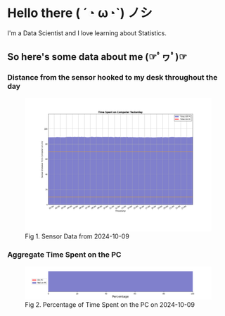 
# Hello there ( ´◔ ω◔`) ノシ

I'm a Data Scientist and I love learning about Statistics.

## So here's some data about me (☞ﾟヮﾟ)☞


### Distance from the sensor hooked to my desk throughout the day
<figure>
  <picture>
    <source media="(prefers-color-scheme: dark)" srcset="Pi/readme/graphs/lineplot/dark-plot-2024-10-09.png">
    <source media="(prefers-color-scheme: light)" srcset="Pi/readme/graphs/lineplot/light-plot-2024-10-09.png">
    <img alt="Shows a black logo in light color mode and a white one in dark color mode." src="Pi/readme/graphs/lineplot/light-plot-2024-10-09.png">
  </picture>
  <figcaption>Fig 1. Sensor Data from 2024-10-09</figcaption>
</figure>



### Aggregate Time Spent on the PC
<figure>
  <picture>
    <source media="(prefers-color-scheme: dark)" srcset="Pi/readme/graphs/barplot/dark-plot-2024-10-09.png">
    <source media="(prefers-color-scheme: light)" srcset="Pi/readme/graphs/barplot/light-plot-2024-10-09.png">
    <img alt="Shows a black logo in light color mode and a white one in dark color mode." src="Pi/readme/graphs/barplot/light-plot-2024-10-09.png">
  </picture>
  <figcaption>Fig 2. Percentage of Time Spent on the PC on 2024-10-09</figcaption>
</figure>
